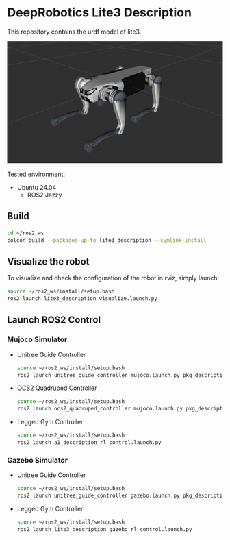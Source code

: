 # DeepRobotics Lite3 Description
This repository contains the urdf model of lite3.

![lite3](../../../.images/lite3.png)

Tested environment:
* Ubuntu 24.04
    * ROS2 Jazzy

## Build
```bash
cd ~/ros2_ws
colcon build --packages-up-to lite3_description --symlink-install
```

## Visualize the robot
To visualize and check the configuration of the robot in rviz, simply launch:
```bash
source ~/ros2_ws/install/setup.bash
ros2 launch lite3_description visualize.launch.py
```

## Launch ROS2 Control
### Mujoco Simulator
* Unitree Guide Controller
  ```bash
  source ~/ros2_ws/install/setup.bash
  ros2 launch unitree_guide_controller mujoco.launch.py pkg_description:=lite3_description
  ```
* OCS2 Quadruped Controller
  ```bash
  source ~/ros2_ws/install/setup.bash
  ros2 launch ocs2_quadruped_controller mujoco.launch.py pkg_description:=lite3_description
  ```
* Legged Gym Controller
  ```bash
  source ~/ros2_ws/install/setup.bash
  ros2 launch a1_description rl_control.launch.py
  ```


### Gazebo Simulator
* Unitree Guide Controller
  ```bash
  source ~/ros2_ws/install/setup.bash
  ros2 launch unitree_guide_controller gazebo.launch.py pkg_description:=lite3_description height:=0.43
  ```
* Legged Gym Controller
  ```bash
  source ~/ros2_ws/install/setup.bash
  ros2 launch lite3_description gazebo_rl_control.launch.py
  ```